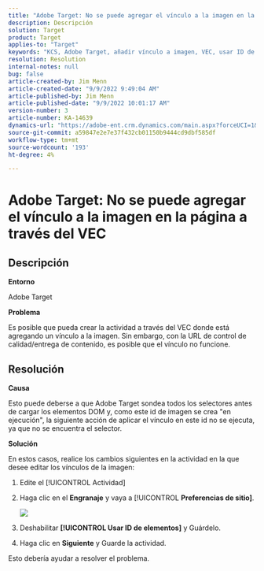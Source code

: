 ```yaml
---
title: "Adobe Target: No se puede agregar el vínculo a la imagen en la página a través del VEC"
description: Descripción
solution: Target
product: Target
applies-to: "Target"
keywords: "KCS, Adobe Target, añadir vínculo a imagen, VEC, usar ID de elementos"
resolution: Resolution
internal-notes: null
bug: false
article-created-by: Jim Menn
article-created-date: "9/9/2022 9:49:04 AM"
article-published-by: Jim Menn
article-published-date: "9/9/2022 10:01:17 AM"
version-number: 3
article-number: KA-14639
dynamics-url: "https://adobe-ent.crm.dynamics.com/main.aspx?forceUCI=1&pagetype=entityrecord&etn=knowledgearticle&id=384c92a1-2430-ed11-9db1-0022480866ad"
source-git-commit: a59847e2e7e37f432cb01150b9444cd9dbf585df
workflow-type: tm+mt
source-wordcount: '193'
ht-degree: 4%

---
```


# Adobe Target: No se puede agregar el vínculo a la imagen en la página a través del VEC

## Descripción


<b>Entorno</b>

Adobe Target

<b>Problema</b>

Es posible que pueda crear la actividad a través del VEC donde está agregando un vínculo a la imagen. Sin embargo, con la URL de control de calidad/entrega de contenido, es posible que el vínculo no funcione.

## Resolución

<b>Causa</b>

Esto puede deberse a que Adobe Target sondea todos los selectores antes de cargar los elementos DOM y, como este id de imagen se crea &quot;en ejecución&quot;, la siguiente acción de aplicar el vínculo en este id no se ejecuta, ya que no se encuentra el selector.

<b>Solución</b>

En estos casos, realice los cambios siguientes en la actividad en la que desee editar los vínculos de la imagen:

1. Edite el [!UICONTROL Actividad]

1. Haga clic en el <b>Engranaje</b> y vaya a [!UICONTROL <b>Preferencias de sitio]</b>.

   ![](http://omniture.custhelp.com/ci/inlineImage/get/2604510/f3a717a357a2a8c34b6bdfae61ce60ee)

1. Deshabilitar <b>[!UICONTROL Usar ID de elementos]</b> y Guárdelo.

1. Haga clic en <b>Siguiente</b> y Guarde la actividad.

Esto debería ayudar a resolver el problema.

